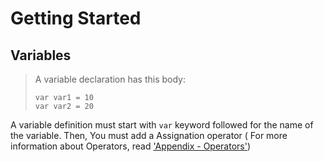 # Getting Started

## Variables
> A variable declaration has this body:
>```
>var var1 = 10
>var var2 = 20
>```

A variable definition must start with `var` keyword followed for the name of the variable. Then, You must add a Assignation operator ( For more information about Operators, read ['Appendix - Operators'](../appendix/keywords.md))



